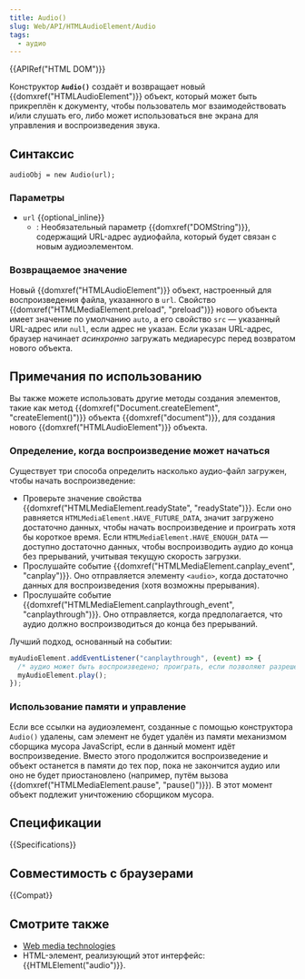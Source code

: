 ```yaml
---
title: Audio()
slug: Web/API/HTMLAudioElement/Audio
tags:
  - аудио
---
```


{{APIRef("HTML DOM")}}

Конструктор **`Audio()`** создаёт и возвращает новый {{domxref("HTMLAudioElement")}} объект, который может быть прикреплён к документу, чтобы пользователь мог взаимодействовать и/или слушать его, либо может использоваться вне экрана для управления и воспроизведения звука.

## Синтаксис

```
audioObj = new Audio(url);
```

### Параметры

- `url` {{optional_inline}}
  - : Необязательный параметр {{domxref("DOMString")}}, содержащий URL-адрес аудиофайла, который будет связан с новым аудиоэлементом.

### Возвращаемое значение

Новый {{domxref("HTMLAudioElement")}} объект, настроенный для воспроизведения файла, указанного в `url`. Свойство {{domxref("HTMLMediaElement.preload", "preload")}} нового объекта имеет значение по умолчанию `auto`, а его свойство `src` — указанный URL-адрес или `null`, если адрес не указан. Если указан URL-адрес, браузер начинает _асинхронно_ загружать медиаресурс перед возвратом нового объекта.

## Примечания по использованию

Вы также можете использовать другие методы создания элементов, такие как метод {{domxref("Document.createElement", "createElement()")}} объекта {{domxref("document")}}, для создания нового {{domxref("HTMLAudioElement")}} объекта.

### Определение, когда воспроизведение может начаться

Существует три способа определить насколько аудио-файл загружен, чтобы начать воспроизведение:

- Проверьте значение свойства {{domxref("HTMLMediaElement.readyState", "readyState")}}. Если оно равняется `HTMLMediaElement.HAVE_FUTURE_DATA`, значит загружено достаточно данных, чтобы начать воспроизведение и проиграть хотя бы короткое время. Если `HTMLMediaElement.HAVE_ENOUGH_DATA` — доступно достаточно данных, чтобы воспроизводить аудио до конца без прерываний, учитывая текущую скорость загрузки.
- Прослушайте событие {{domxref("HTMLMediaElement.canplay_event", "canplay")}}. Оно отправляется элементу `<audio>`, когда достаточно данных для воспроизведения (хотя возможны прерывания).
- Прослушайте событие {{domxref("HTMLMediaElement.canplaythrough_event", "canplaythrough")}}. Оно отправляется, когда предполагается, что аудио должно воспроизводиться до конца без прерываний.

Лучший подход, основанный на событии:

```js
myAudioElement.addEventListener("canplaythrough", (event) => {
  /* аудио может быть воспроизведено; проиграть, если позволяют разрешения */
  myAudioElement.play();
});
```

### Использование памяти и управление

Если все ссылки на аудиоэлемент, созданные с помощью конструктора `Audio()` удалены, сам элемент не будет удалён из памяти механизмом сборщика мусора JavaScript, если в данный момент идёт воспроизведение. Вместо этого продолжится воспроизведение и объект останется в памяти до тех пор, пока не закончится аудио или оно не будет приостановлено (например, путём вызова {{domxref("HTMLMediaElement.pause", "pause()")}}). В этот момент объект подлежит уничтожению сборщиком мусора.

## Спецификации

{{Specifications}}

## Совместимость с браузерами

{{Compat}}

## Смотрите также

- [Web media technologies](/ru/docs/Web/Media)
- HTML-элемент, реализующий этот интерфейс: {{HTMLElement("audio")}}.
